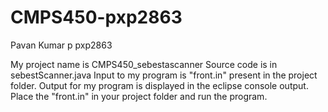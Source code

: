 CMPS450-pxp2863
===============
Pavan Kumar p    pxp2863

My project name is CMPS450_sebestascanner
Source code is in sebestScanner.java
Input to my program is "front.in" present in the project folder.
Output for my program is displayed in the eclipse console output.
Place the "front.in" in your project folder and run the program.
